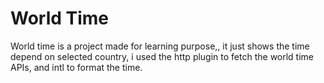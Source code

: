 # World Time

World time is a project made for learning purpose,,
it just shows the time depend on selected country,
i used the http plugin to fetch the world time APIs, and intl to format the time.



